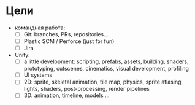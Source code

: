 # Цели

- командная работа:
  - [ ] Git: branches, PRs, repositories…
  - [ ] Plastic SCM / Perforce (just for fun)
  - [ ] Jira
- Unity:
	- [ ] a little development: scripting, prefabs, assets, building, shaders, prototyping, cutscenes, cinematics, visual development, profiling
	- [ ] UI systems
	- [ ] 2D: sprite, skeletal animation, tile map, physics, sprite atlasing, lights, shaders, post-processing, render pipelines
	- [ ] 3D: animation, timeline, models …